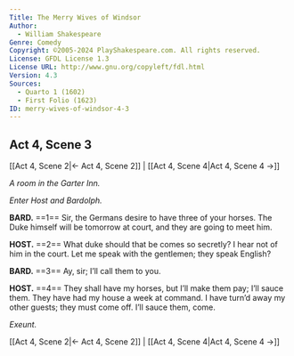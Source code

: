 ```yaml
---
Title: The Merry Wives of Windsor
Author: 
  - William Shakespeare
Genre: Comedy
Copyright: ©2005-2024 PlayShakespeare.com. All rights reserved.
License: GFDL License 1.3
License URL: http://www.gnu.org/copyleft/fdl.html
Version: 4.3
Sources:
  - Quarto 1 (1602)
  - First Folio (1623)
ID: merry-wives-of-windsor-4-3
---
```


## Act 4, Scene 3
[[Act 4, Scene 2|← Act 4, Scene 2]] | [[Act 4, Scene 4|Act 4, Scene 4 →]]

*A room in the Garter Inn.*

*Enter Host and Bardolph.*

**BARD.**
==1== Sir, the Germans desire to have three of your horses. The Duke himself will be tomorrow at court, and they are going to meet him.

**HOST.**
==2== What duke should that be comes so secretly? I hear not of him in the court. Let me speak with the gentlemen; they speak English?

**BARD.**
==3== Ay, sir; I’ll call them to you.

**HOST.**
==4== They shall have my horses, but I’ll make them pay; I’ll sauce them. They have had my house a week at command. I have turn’d away my other guests; they must come off. I’ll sauce them, come.

*Exeunt.*

[[Act 4, Scene 2|← Act 4, Scene 2]] | [[Act 4, Scene 4|Act 4, Scene 4 →]]